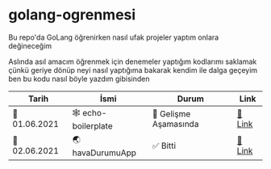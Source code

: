 # golang-ogrenmesi
Bu repo'da GoLang öğrenirken nasıl ufak projeler yaptım onlara değineceğim

Aslında asıl amacım öğrenmek için denemeler yaptığım kodlarımı saklamak çünkü geriye dönüp neyi
nasıl yaptığıma bakarak kendim ile dalga geçeyim ben bu kodu nasıl böyle yazdım gibisinden

| Tarih      | İsmi          | Durum | Link  |
|------------|---------------|-------|-------|
| 📅 01.06.2021 | 🕸 echo-boilerplate | 📖 Gelişme Aşamasında | [🔗 Link](https://github.com/ofarukbicer/echo-boilerplate) |
| 📅 02.06.2021 | 🌏 havaDurumuApp | ✅ Bitti | [🔗 Link](https://github.com/ofarukbicer/golang-ogrenmesi/tree/main/havaDurumu-app) |
